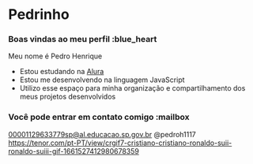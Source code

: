 # Pedrinho
### Boas vindas ao meu perfil :blue_heart

Meu nome é Pedro Henrique 

- Estou estudando na [Alura](https://www.alura.com.br)
- Estou me desenvolvendo na linguagem JavaScript
- Utilizo esse espaço para minha organização e compartilhamento dos meus projetos desenvolvidos

### Você pode entrar em contato comigo :mailbox
00001129633779sp@al.educacao.sp.gov.br
@pedroh1117
https://tenor.com/pt-PT/view/crgif7-cristiano-cristiano-ronaldo-suii-ronaldo-suiii-gif-1661527412980678359
